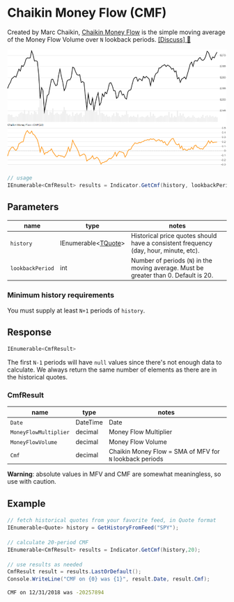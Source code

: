 ﻿# Chaikin Money Flow (CMF)

Created by Marc Chaikin, [Chaikin Money Flow](https://en.wikipedia.org/wiki/Chaikin_Analytics#Chaikin_Money_Flow) is the simple moving average of the Money Flow Volume over `N` lookback periods.
[[Discuss] :speech_balloon:](https://github.com/DaveSkender/Stock.Indicators/discussions/261 "Community discussion about this indicator")

![image](chart.png)

```csharp
// usage
IEnumerable<CmfResult> results = Indicator.GetCmf(history, lookbackPeriod);  
```

## Parameters

| name | type | notes
| -- |-- |--
| `history` | IEnumerable\<[TQuote](../../docs/GUIDE.md#quote)\> | Historical price quotes should have a consistent frequency (day, hour, minute, etc).
| `lookbackPeriod` | int | Number of periods (`N`) in the moving average.  Must be greater than 0.  Default is 20.

### Minimum history requirements

You must supply at least `N+1` periods of `history`.

## Response

```csharp
IEnumerable<CmfResult>
```

The first `N-1` periods will have `null` values since there's not enough data to calculate.  We always return the same number of elements as there are in the historical quotes.

### CmfResult

| name | type | notes
| -- |-- |--
| `Date` | DateTime | Date
| `MoneyFlowMultiplier` | decimal | Money Flow Multiplier
| `MoneyFlowVolume` | decimal | Money Flow Volume
| `Cmf` | decimal | Chaikin Money Flow = SMA of MFV for `N` lookback periods

**Warning**: absolute values in MFV and CMF are somewhat meaningless, so use with caution.

## Example

```csharp
// fetch historical quotes from your favorite feed, in Quote format
IEnumerable<Quote> history = GetHistoryFromFeed("SPY");

// calculate 20-period CMF
IEnumerable<CmfResult> results = Indicator.GetCmf(history,20);

// use results as needed
CmfResult result = results.LastOrDefault();
Console.WriteLine("CMF on {0} was {1}", result.Date, result.Cmf);
```

```bash
CMF on 12/31/2018 was -20257894
```
